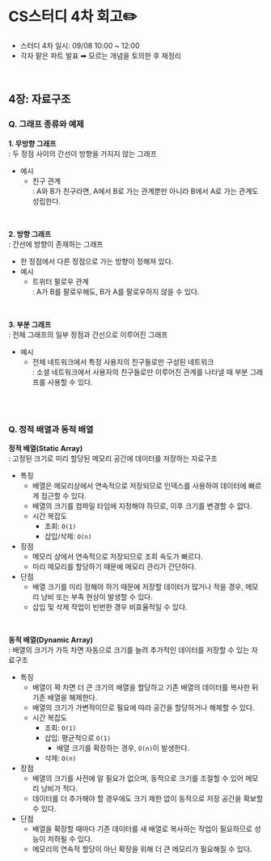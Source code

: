 # CS스터디 4차 회고✏️
- 스터디 4차 일시: 09/08 10:00 ~ 12:00
- 각자 맡은 파트 발표 ➡︎ 모르는 개념을 토의한 후 재정리

<br/>

## 4장: 자료구조

### Q. 그래프 종류와 예제
**1. 무방향 그래프** <br/>
: 두 정점 사이의 간선이 방향을 가지지 않는 그래프
  - 예시
    - 친구 관계 <br/>
    : A와 B가 친구라면, A에서 B로 가는 관계뿐만 아니라 B에서 A로 가는 관계도 성립한다.

<br/>

**2. 방향 그래프** <br/>
: 간선에 방향이 존재하는 그래프
  - 한 정점에서 다른 정점으로 가는 방향이 정해져 있다.
  - 예시
    - 트위터 팔로우 관계 <br/>
    : A가 B를 팔로우해도, B가 A를 팔로우하지 않을 수 있다.

<br/>

**3. 부분 그래프** <br/>
: 전체 그래프의 일부 정점과 간선으로 이루어진 그래프
  - 예시
    - 전체 네트워크에서 특정 사용자의 친구들로만 구성된 네트워크 <br/>
    : 소셜 네트워크에서 사용자의 친구들로만 이루어진 관계를 나타낼 때 부분 그래프를 사용할 수 있다.

<br/><br/>

### Q. 정적 배열과 동적 배열
**정적 배열(Static Array)** <br/>
: 고정된 크기로 미리 할당된 메모리 공간에 데이터를 저장하는 자료구조
  - 특징
    - 배열은 메모리상에서 연속적으로 저장되므로 인덱스를 사용하여 데이터에 빠르게 접근할 수 있다.
    - 배열의 크기를 컴파일 타임에 지정해야 하므로, 이후 크기를 변경할 수 없다.
    - 시간 복잡도
      - 조회: `O(1)` 
      - 삽입/삭제: `O(n)` 
  - 장점
    - 메모리 상에서 연속적으로 저장되므로 조회 속도가 빠르다.
    - 미리 메모리를 할당하기 때문에 메모리 관리가 간단하다.
  - 단점
    - 배열 크기를 미리 정해야 하기 때문에 저장할 데이터가 많거나 적을 경우, 메모리 낭비 또는 부족 현상이 발생할 수 있다.
    - 삽입 및 삭제 작업이 빈번한 경우 비효율적일 수 있다.

<br/>

**동적 배열(Dynamic Array)** <br/>
: 배열의 크기가 가득 차면 자동으로 크기를 늘려 추가적인 데이터를 저장할 수 있는 자료구조
  - 특징
    - 배열이 꽉 차면 더 큰 크기의 배열을 할당하고 기존 배열의 데이터를 복사한 뒤 기존 배열을 해제한다.
    - 배열의 크기가 가변적이므로 필요에 따라 공간을 할당하거나 해제할 수 있다.
    - 시간 복잡도
      - 조회: `O(1)`
      - 삽입: 평균적으로 `O(1)`
        - 배열 크기를 확장하는 경우, `O(n)`이 발생한다. 
      - 삭제: `O(n)`
  - 장점
    - 배열의 크기를 사전에 알 필요가 없으며, 동적으로 크기를 조절할 수 있어 메모리 낭비가 적다.
    - 데이터를 더 추가해야 할 경우에도 크기 제한 없이 동적으로 저장 공간을 확보할 수 있다.
  - 단점
    - 배열을 확장할 때마다 기존 데이터를 새 배열로 복사하는 작업이 필요하므로 성능이 저하될 수 있다.
    - 메모리의 연속적 할당이 아닌 확장을 위해 더 큰 메모리가 필요해질 수 있다.


<br/><br/>
<br/>

